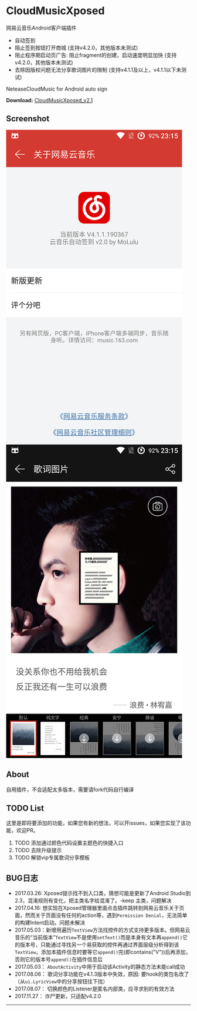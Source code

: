 # CloudMusicXposed #

网易云音乐Android客户端插件

- 自动签到
- 阻止签到按钮打开商城 (支持v4.2.0，其他版本未测试)
- 阻止程序期启动页广告: 阻止fragment的创建，启动速度明显加快 (支持v4.2.0，其他版本未测试)
- 去除因版权问题无法分享歌词图片的限制 (支持v4.1.1及以上，v4.1.1以下未测试)

NeteaseCloudMusic for Android auto sign

**Download:**  [CloudMusicXposed_v2.1](https://github.com/XF-zhjnc/CloudMusicXposed/raw/master/app/cloudmusicxposed_v2.1.apk)

## Screenshot ##

![](/screenshot/op.png) 
![](/screenshot/sharelyc.png) 


## About ##

自用插件，不会适配太多版本，需要请fork代码自行编译

## TODO List ##

这里是即将要添加的功能，如果您有新的想法，可以开issues，如果您实现了该功能，欢迎PR。

1. TODO  添加通过颜色代码设置主题色的快捷入口
2. TODO  去除升级提示
3. TODO  解锁vip专属歌词分享模板

## BUG日志 ##

* 2017.03.26: Xposed提示找不到入口类，猜想可能是更新了Android Studio到2.3，混淆规则有变化，把主类名字给混淆了。-keep 主类，问题解决
* 2017.04.16: 想实现在Xposed管理器里面点击插件跳转到网易云音乐关于页面，然而关于页面没有任何的action等，遇到`Permission Denial`，无法简单的构建Intent启动。问题未解决
* 2017.05.03：新增用遍历`TextView`方法找控件的方式支持更多版本。但网易云音乐的“当前版本”`TextView`不是使用`setText()`而是本身有文本再`append()`它的版本号，只能通过寻找另一个易获取的控件再通过界面层级分析得到该`TextView`，添加本插件信息时要等它`append()`完(即contains("V"))后再添加，否则它的版本号`append()`在插件信息后
* 2017.05.03： `AboutActivity`中用于启动该Activity的静态方法未能call成功
* 2017.08.06： 歌词分享功能在v4.1.3版本中失效，原因: 要hook的类包名改了（从`ui.LyricView`中的分享按钮往下找）
* 2017.08.07： 切换颜色的Listener是匿名内部类，应寻求别的有效方法
* 2017.11.27： 诈尸更新，只适配v4.2.0

------